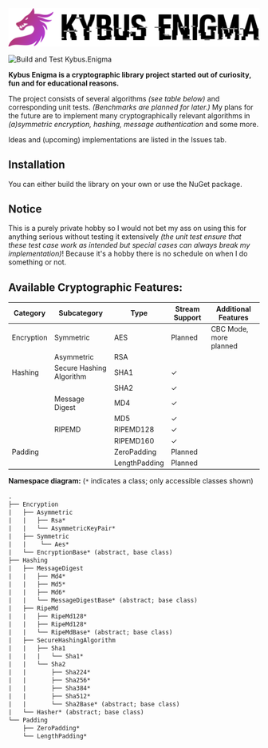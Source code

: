 ![Kybus Enigma](docs/logo.svg)

![Build and Test Kybus.Enigma](https://github.com/schempion/kybus-enigma/workflows/Build%20and%20Test%20Kybus.Enigma/badge.svg)

**Kybus Enigma is a cryptographic library project started out of curiosity, fun and for educational reasons.**

The project consists of several algorithms *(see table below)* and corresponding unit tests. *(Benchmarks are planned for later.)*
My plans for the future are to implement many cryptographically relevant algorithms in *(a)symmetric encryption, hashing, message authentication* and some more.

Ideas and (upcoming) implementations are listed in the Issues tab.

## Installation
You can either build the library on your own or use the NuGet package.

## Notice
This is a purely private hobby so I would not bet my ass on using this for anything serious without testing it extensively *(the unit test ensure that these test case work as intended but special cases can always break my implementation)*!
Because it's a hobby there is no schedule on when I do something or not.

## Available Cryptographic Features:

| Category   | Subcategory              | Type          | Stream Support | Additional Features    |
|------------|--------------------------|---------------|----------------|------------------------|
| Encryption | Symmetric                | AES           |   Planned      | CBC Mode, more planned |
|            | Asymmetric               | RSA           |                |                        |
| Hashing    | Secure Hashing Algorithm | SHA1          |        ✓       |                        |
|            |                          | SHA2          |        ✓       |                        |
|            | Message Digest           | MD4           |        ✓       |                        |
|            |                          | MD5           |        ✓       |                        |
|            | RIPEMD                   | RIPEMD128     |        ✓       |                        |
|            |                          | RIPEMD160     |        ✓       |                        |
| Padding    |                          | ZeroPadding   |   Planned      |                        |
|            |                          | LengthPadding |   Planned      |                        |

**Namespace diagram:** (`*` indicates a class; only accessible classes shown)
```
.
├── Encryption
|   ├── Asymmetric
|   |   ├── Rsa*
|   |   └── AsymmetricKeyPair*
|   ├── Symmetric
|   |    └── Aes*
|   └── EncryptionBase* (abstract, base class)
├── Hashing
|   ├── MessageDigest
|   |   ├── Md4*
|   |   ├── Md5*
|   |   ├── Md6*
|   |   └── MessageDigestBase* (abstract; base class)
|   ├── RipeMd
|   |   ├── RipeMd128*
|   |   ├── RipeMd128*
|   |   └── RipeMdBase* (abstract; base class)
|   ├── SecureHashingAlgorithm
|   |   ├── Sha1
|   |   |   └── Sha1*
|   |   └── Sha2
|   |       ├── Sha224*
|   |       ├── Sha256*
|   |       ├── Sha384*
|   |       ├── Sha512*
|   |       └── Sha2Base* (abstract; base class)
|   └── Hasher* (abstract; base class)
└── Padding
    ├── ZeroPadding*
    └── LengthPadding*
```
